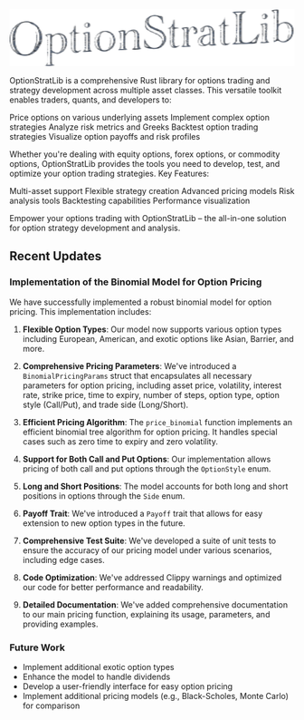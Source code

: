 
<div style="text-align: center;">
  <img src="doc/images/logo.png" alt="OptionStratLib" style="width: 100%; height: 100px;">
</div>

OptionStratLib is a comprehensive Rust library for options trading and strategy development across multiple asset classes. This versatile toolkit enables traders, quants, and developers to:

Price options on various underlying assets
Implement complex option strategies
Analyze risk metrics and Greeks
Backtest option trading strategies
Visualize option payoffs and risk profiles

Whether you're dealing with equity options, forex options, or commodity options, OptionStratLib provides the tools you need to develop, test, and optimize your option trading strategies.
Key Features:

Multi-asset support
Flexible strategy creation
Advanced pricing models
Risk analysis tools
Backtesting capabilities
Performance visualization

Empower your options trading with OptionStratLib – the all-in-one solution for option strategy development and analysis.


## Recent Updates

### Implementation of the Binomial Model for Option Pricing

We have successfully implemented a robust binomial model for option pricing. This implementation includes:

1. **Flexible Option Types**: Our model now supports various option types including European, American, and exotic options like Asian, Barrier, and more.

2. **Comprehensive Pricing Parameters**: We've introduced a `BinomialPricingParams` struct that encapsulates all necessary parameters for option pricing, including asset price, volatility, interest rate, strike price, time to expiry, number of steps, option type, option style (Call/Put), and trade side (Long/Short).

3. **Efficient Pricing Algorithm**: The `price_binomial` function implements an efficient binomial tree algorithm for option pricing. It handles special cases such as zero time to expiry and zero volatility.

4. **Support for Both Call and Put Options**: Our implementation allows pricing of both call and put options through the `OptionStyle` enum.

5. **Long and Short Positions**: The model accounts for both long and short positions in options through the `Side` enum.

6. **Payoff Trait**: We've introduced a `Payoff` trait that allows for easy extension to new option types in the future.

7. **Comprehensive Test Suite**: We've developed a suite of unit tests to ensure the accuracy of our pricing model under various scenarios, including edge cases.

8. **Code Optimization**: We've addressed Clippy warnings and optimized our code for better performance and readability.

9. **Detailed Documentation**: We've added comprehensive documentation to our main pricing function, explaining its usage, parameters, and providing examples.

### Future Work

- Implement additional exotic option types
- Enhance the model to handle dividends
- Develop a user-friendly interface for easy option pricing
- Implement additional pricing models (e.g., Black-Scholes, Monte Carlo) for comparison

